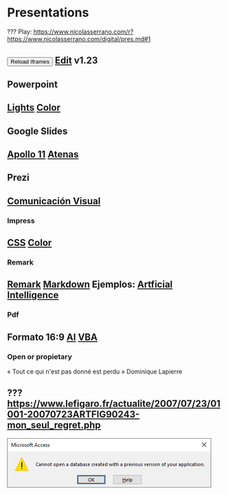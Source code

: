 # Presentations
???
Play: https://www.nicolasserrano.com/r?https://www.nicolasserrano.com/digital/pres.md#1

<button onclick="reloadIframes()">Reload Iframes</button>
[Edit](https://github.com/nicolasserrano/digital/edit/master/pres.md)
v1.23
---
## Powerpoint
[Lights](http://www4.tecnun.es/asignaturas/grafcomp/presentaciones/en-lights.ppt)
[Color](http://www4.tecnun.es/asignaturas/grafcomp/presentaciones/en-color.ppt)
---
## Google Slides
[Apollo 11](https://docs.google.com/presentation/d/18Y4V-CZZsXEkoKKylcnzf0D8inAc_suvb_RecvsFYR8/edit#slide=id.p)
[Atenas](https://docs.google.com/presentation/d/1S4dz-sSJm6f3qk-_BQJn4EHzWjzjV-bqZhCXfm-OOdU/edit#slide=id.p3)
---
## Prezi
[Comunicación Visual](http://prezi.com/mtzl27pq3dl-/sessions-of-visual-communication-at-tecnun/?utm_campaign=share&utm_medium=copy)
---
### Impress
[CSS](http://www.nicolasserrano.com/viscom/CSS.html)
[Color](http://www.nicolasserrano.com/viscom/VC2018.html)
---
### Remark
[Remark](https://remarkjs.com)
[Markdown](https://github.com/gnab/remark/wiki/Markdown)
Ejemplos:
[Artficial Intelligence](https://www.nicolasserrano.com/r?https://www.nicolasserrano.com/digital/AI.md#p1)
---
### Pdf
Formato 16:9
[AI](https://www.nicolasserrano.com/r?https://www.nicolasserrano.com/digital/AI.md)
[VBA](https://www.nicolasserrano.com/tools/hojas/Excel_VBA.pdf)
---
### Open or propietary
« Tout ce qui n'est pas donné est perdu »
Dominique Lapierre

???
https://www.lefigaro.fr/actualite/2007/07/23/01001-20070723ARTFIG90243-mon_seul_regret.php
--

![](pres-images/CannotOpen.png)
